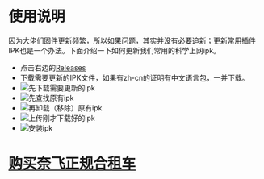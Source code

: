 # 使用说明
因为大佬们固件更新频繁，所以如果问题，其实并没有必要追新；更新常用插件IPK也是一个办法。下面介绍一下如何更新我们常用的科学上网ipk。
* 点击右边的[Releases](https://github.com/Netflixxp/ipk/releases)
* 下载需要更新的IPK文件，如果有zh-cn的证明有中文语言包，一并下载。
* ![先下载需要更新的ipk](https://cdn.jsdelivr.net/gh/Netflixxp/ipk/img/5.png)
* ![先查找原有ipk](https://cdn.jsdelivr.net/gh/Netflixxp/ipk/img/1.png)
* ![再卸载（移除）原有ipk](https://cdn.jsdelivr.net/gh/Netflixxp/ipk/img/2.png)
* ![上传刚才下载好的ipk](https://cdn.jsdelivr.net/gh/Netflixxp/ipk/img/3.png)
* ![安装ipk](https://cdn.jsdelivr.net/gh/Netflixxp/ipk/img/4.png)

# [购买奈飞正规合租车](https://jcnf.xyz/nf)